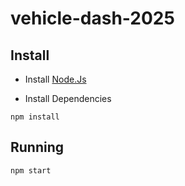 # vehicle-dash-2025
## Install
- Install [Node.Js](https://nodejs.org/en/download/package-manager)

- Install Dependencies 
```
npm install
```
## Running
```
npm start
```